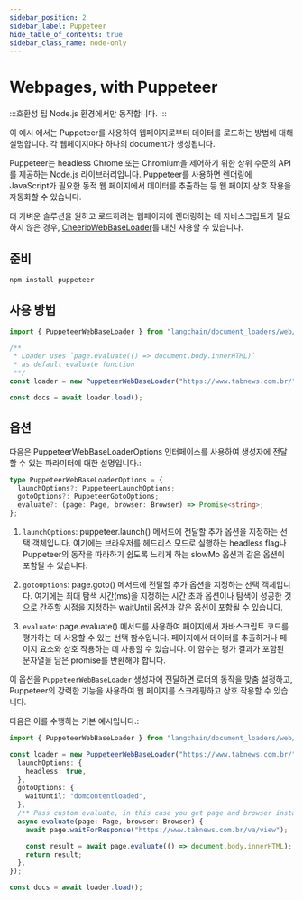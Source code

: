 ```yaml
---
sidebar_position: 2
sidebar_label: Puppeteer
hide_table_of_contents: true
sidebar_class_name: node-only
---
```


# Webpages, with Puppeteer

:::호환성 팁
Node.js 환경에서만 동작합니다.
:::

이 예시 에서는 Puppeteer를 사용하여 웹페이지로부터 데이터를 로드하는 방법에 대해 설명합니다. 각 웹페이지마다 하나의 document가 생성됩니다.

Puppeteer는 headless Chrome 또는 Chromium을 제어하기 위한 상위 수준의 API를 제공하는 Node.js 라이브러리입니다. Puppeteer를 사용하면 렌더링에 JavaScript가 필요한 동적 웹 페이지에서 데이터를 추출하는 등 웹 페이지 상호 작용을 자동화할 수 있습니다.

더 가벼운 솔루션을 원하고 로드하려는 웹페이지에 렌더링하는 데 자바스크립트가 필요하지 않은 경우, [CheerioWebBaseLoader](./web_cheerio.md)를 대신 사용할 수 있습니다.

## 준비

```bash npm2yarn
npm install puppeteer
```

## 사용 방법

```typescript
import { PuppeteerWebBaseLoader } from "langchain/document_loaders/web/puppeteer";

/**
 * Loader uses `page.evaluate(() => document.body.innerHTML)`
 * as default evaluate function
 **/
const loader = new PuppeteerWebBaseLoader("https://www.tabnews.com.br/");

const docs = await loader.load();
```

## 옵션

다음은 PuppeteerWebBaseLoaderOptions 인터페이스를 사용하여 생성자에 전달할 수 있는 파라미터에 대한 설명입니다.:

```typescript
type PuppeteerWebBaseLoaderOptions = {
  launchOptions?: PuppeteerLaunchOptions;
  gotoOptions?: PuppeteerGotoOptions;
  evaluate?: (page: Page, browser: Browser) => Promise<string>;
};
```

1. `launchOptions`: puppeteer.launch() 메서드에 전달할 추가 옵션을 지정하는 선택 객체입니다. 여기에는 브라우저를 헤드리스 모드로 실행하는 headless flag나 Puppeteer의 동작을 따라하기 쉽도록 느리게 하는 slowMo 옵션과 같은 옵션이 포함될 수 있습니다.

2. `gotoOptions`: page.goto() 메서드에 전달할 추가 옵션을 지정하는 선택 객체입니다. 여기에는 최대 탐색 시간(ms)을 지정하는 시간 초과 옵션이나 탐색이 성공한 것으로 간주할 시점을 지정하는 waitUntil 옵션과 같은 옵션이 포함될 수 있습니다.

3. `evaluate`: page.evaluate() 메서드를 사용하여 페이지에서 자바스크립트 코드를 평가하는 데 사용할 수 있는 선택 함수입니다. 페이지에서 데이터를 추출하거나 페이지 요소와 상호 작용하는 데 사용할 수 있습니다. 이 함수는 평가 결과가 포함된 문자열을 담은 promise를 반환해야 합니다.

이 옵션을 `PuppeteerWebBaseLoader` 생성자에 전달하면 로더의 동작을 맞춤 설정하고, Puppeteer의 강력한 기능을 사용하여 웹 페이지를 스크래핑하고 상호 작용할 수 있습니다.

다음은 이를 수행하는 기본 예시입니다.:

```typescript
import { PuppeteerWebBaseLoader } from "langchain/document_loaders/web/puppeteer";

const loader = new PuppeteerWebBaseLoader("https://www.tabnews.com.br/", {
  launchOptions: {
    headless: true,
  },
  gotoOptions: {
    waitUntil: "domcontentloaded",
  },
  /** Pass custom evaluate, in this case you get page and browser instances */
  async evaluate(page: Page, browser: Browser) {
    await page.waitForResponse("https://www.tabnews.com.br/va/view");

    const result = await page.evaluate(() => document.body.innerHTML);
    return result;
  },
});

const docs = await loader.load();
```

